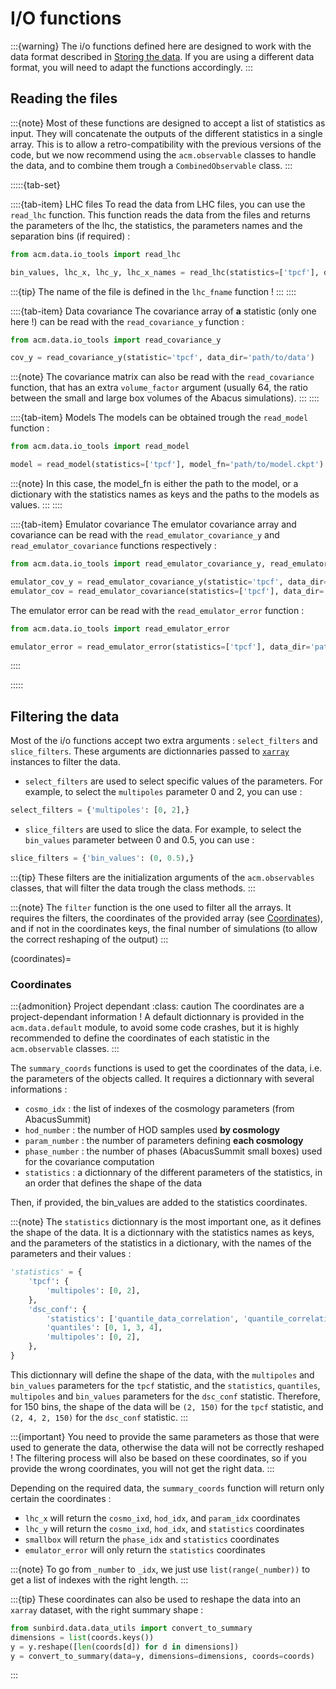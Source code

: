 # I/O functions

:::{warning}
The i/o functions defined here are designed to work with the data format described in [Storing the data](../code/data). If you are using a different data format, you will need to adapt the functions accordingly.
:::

## Reading the files

:::{note}
Most of these functions are designed to accept a list of statistics as input. They will concatenate the outputs of the different statistics in a single array.
This is to allow a retro-compatibility with the previous versions of the code, but we now recommend using the `acm.observable` classes to handle the data, and to combine them trough a `CombinedObservable` class.
:::

:::::{tab-set}

::::{tab-item} LHC files
To read the data from LHC files, you can use the `read_lhc` function. This function reads the data from the files and returns the parameters of the lhc, the statistics, the parameters names and the separation bins (if required) : 
```python
from acm.data.io_tools import read_lhc

bin_values, lhc_x, lhc_y, lhc_x_names = read_lhc(statistics=['tpcf'], data_dir='path/to/data', return_sep=True)
```
:::{tip}
The name of the file is defined in the `lhc_fname` function !
:::
::::

::::{tab-item} Data covariance
The covariance array of **a** statistic (only one here !) can be read with the `read_covariance_y` function : 

```python
from acm.data.io_tools import read_covariance_y

cov_y = read_covariance_y(statistic='tpcf', data_dir='path/to/data')
```

:::{note}
The covariance matrix can also be read with the `read_covariance` function, that has an extra `volume_factor` argument (usually 64, the ratio between the small and large box volumes of the Abacus simulations).
:::
::::

::::{tab-item} Models
The models can be obtained trough the `read_model` function : 

```python
from acm.data.io_tools import read_model

model = read_model(statistics=['tpcf'], model_fn='path/to/model.ckpt')
```

:::{note}
In this case, the model_fn is either the path to the model, or a dictionary with the statistics names as keys and the paths to the models as values.
:::
::::

::::{tab-item} Emulator covariance
The emulator covariance array and covariance can be read with the `read_emulator_covariance_y` and `read_emulator_covariance` functions respectively : 

```python
from acm.data.io_tools import read_emulator_covariance_y, read_emulator_covariance

emulator_cov_y = read_emulator_covariance_y(statistic='tpcf', data_dir='path/to/data')
emulator_cov = read_emulator_covariance(statistics=['tpcf'], data_dir='path/to/data')
```

The emulator error can be read with the `read_emulator_error` function : 

```python
from acm.data.io_tools import read_emulator_error

emulator_error = read_emulator_error(statistics=['tpcf'], data_dir='path/to/data')
```
::::

:::::


## Filtering the data

Most of the i/o functions accept two extra arguments : `select_filters` and `slice_filters`. These arguments are dictionnaries passed to [`xarray`](https://xarray.dev/) instances to filter the data.

- `select_filters` are used to select specific values of the parameters. For example, to select the `multipoles` parameter 0 and 2, you can use : 
```python
select_filters = {'multipoles': [0, 2],}
```
- `slice_filters` are used to slice the data. For example, to select the `bin_values` parameter between 0 and 0.5, you can use : 
```python
slice_filters = {'bin_values': (0, 0.5),}
```

:::{tip}
These filters are the initialization arguments of the `acm.observables` classes, that will filter the data trough the class methods.
:::

:::{note}
The `filter` function is the one used to filter all the arrays. It requires the filters, the coordinates of the provided array (see [Coordinates](#coordinates)), and if not in the coordinates keys, the final number of simulations (to allow the correct reshaping of the output)
:::

(coordinates)=
### Coordinates

:::{admonition} Project dependant
:class: caution
The coordinates are a project-dependant information ! A default dictionnary is provided in the `acm.data.default` module, to avoid some code crashes, but it is highly recommended to define the coordinates of each statistic in the `acm.observable` classes.
:::

The `summary_coords` functions is used to get the coordinates of the data, i.e. the parameters of the objects called.
It requires a dictionnary with several informations :

- `cosmo_idx` : the list of indexes of the cosmology parameters (from AbacusSummit) 
- `hod_number` : the number of HOD samples used **by cosmology**
- `param_number` : the number of parameters defining **each cosmology**
- `phase_number` : the number of phases (AbacusSummit small boxes) used for the covariance computation
- `statistics` : a dictionnary of the different parameters of the statistics, in an order that defines the shape of the data

Then, if provided, the bin_values are added to the statistics coordinates.

:::{note}
The `statistics` dictionnary is the most important one, as it defines the shape of the data. It is a dictionnary with the statistics names as keys, and the parameters of the statistics in a dictionary, with the names of the parameters and their values : 

```python
'statistics' = {
    'tpcf': {
        'multipoles': [0, 2],
    },
    'dsc_conf': {
        'statistics': ['quantile_data_correlation', 'quantile_correlation'],
        'quantiles': [0, 1, 3, 4],
        'multipoles': [0, 2],
    },
}
```
This dictionnary will define the shape of the data, with the `multipoles` and `bin_values` parameters for the `tpcf` statistic, and the `statistics`, `quantiles`, `multipoles` and `bin_values` parameters for the `dsc_conf` statistic.
Therefore, for 150 bins, the shape of the data will be `(2, 150)` for the `tpcf` statistic, and `(2, 4, 2, 150)` for the `dsc_conf` statistic.
:::

:::{important}
You need to provide the same parameters as those that were used to generate the data, otherwise the data will not be correctly reshaped ! 
The filtering process will also be based on these coordinates, so if you provide the wrong coordinates, you will not get the right data.
:::

Depending on the required data, the `summary_coords` function will return only certain the coordinates : 
- `lhc_x` will return the `cosmo_ixd`, `hod_idx`, and `param_idx` coordinates
- `lhc_y` will return the `cosmo_ixd`, `hod_idx`, and `statistics` coordinates 
- `smallbox` will return the `phase_idx` and `statistics` coordinates
- `emulator_error` will only return the `statistics` coordinates

:::{note}
To go from `_number` to `_idx`, we just use `list(range(_number))` to get a list of indexes with the right length.
:::

:::{tip}
These coordinates can also be used to reshape the data into an `xarray` dataset, with the right summary shape : 

```python
from sunbird.data.data_utils import convert_to_summary
dimensions = list(coords.keys())
y = y.reshape([len(coords[d]) for d in dimensions])
y = convert_to_summary(data=y, dimensions=dimensions, coords=coords)
```	
:::